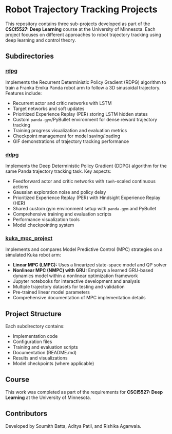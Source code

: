 # Robot Trajectory Tracking Projects

This repository contains three sub-projects developed as part of the **CSCI5527: Deep Learning** course at the University of Minnesota. Each project focuses on different approaches to robot trajectory tracking using deep learning and control theory.

## Subdirectories

### [rdpg](./rdpg)
Implements the Recurrent Deterministic Policy Gradient (RDPG) algorithm to train a Franka Emika Panda robot arm to follow a 3D sinusoidal trajectory. Features include:
- Recurrent actor and critic networks with LSTM
- Target networks and soft updates
- Prioritized Experience Replay (PER) storing LSTM hidden states
- Custom `panda-gym`/PyBullet environment for dense reward trajectory tracking
- Training progress visualization and evaluation metrics
- Checkpoint management for model saving/loading
- GIF demonstrations of trajectory tracking performance

### [ddpg](./ddpg)
Implements the Deep Deterministic Policy Gradient (DDPG) algorithm for the same Panda trajectory tracking task. Key aspects:
- Feedforward actor and critic networks with `tanh`-scaled continuous actions
- Gaussian exploration noise and policy delay
- Prioritized Experience Replay (PER) with Hindsight Experience Replay (HER)
- Shared custom gym environment setup with `panda-gym` and PyBullet
- Comprehensive training and evaluation scripts
- Performance visualization tools
- Model checkpointing system

### [kuka_mpc_project](./kuka_mpc_project)
Implements and compares Model Predictive Control (MPC) strategies on a simulated Kuka robot arm:
- **Linear MPC (LMPC):** Uses a linearized state-space model and QP solver
- **Nonlinear MPC (NMPC) with GRU:** Employs a learned GRU-based dynamics model within a nonlinear optimization framework
- Jupyter notebooks for interactive development and analysis
- Multiple trajectory datasets for testing and validation
- Pre-trained linear model parameters
- Comprehensive documentation of MPC implementation details

## Project Structure
Each subdirectory contains:
- Implementation code
- Configuration files
- Training and evaluation scripts
- Documentation (README.md)
- Results and visualizations
- Model checkpoints (where applicable)

## Course
This work was completed as part of the requirements for **CSCI5527: Deep Learning** at the University of Minnesota.

## Contributors
Developed by Soumith Batta, Aditya Patil, and Rishika Agarwala.